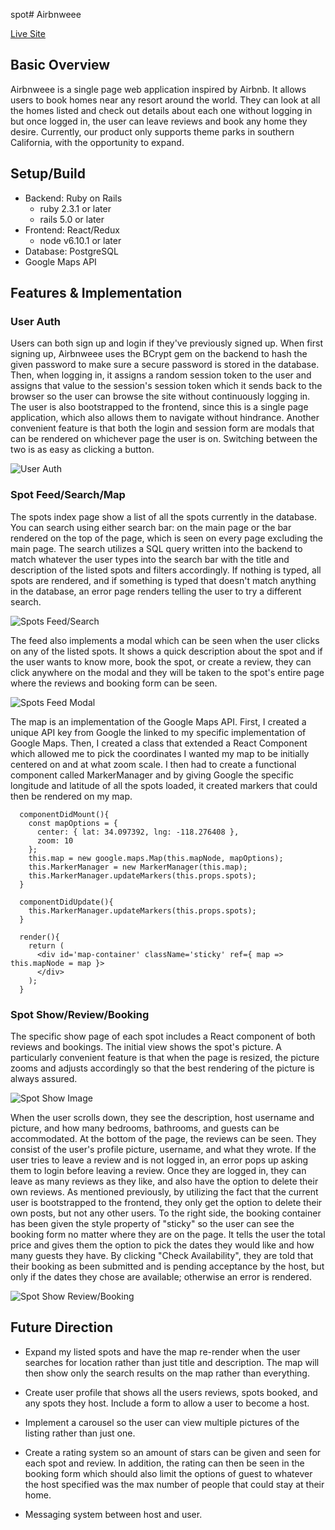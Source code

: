 spot# Airbnweee

[Live Site](https://airbnweee.herokuapp.com)

## Basic Overview

Airbnweee is a single page web application inspired by Airbnb. It allows users to book homes near any resort around the world. They can look at all the homes listed and check out details about each one without logging in but once logged in, the user can leave reviews and book any home they desire. Currently, our product only supports theme parks in southern California, with the opportunity to expand.

## Setup/Build

* Backend: Ruby on Rails
   * ruby 2.3.1 or later
   * rails 5.0 or later
* Frontend: React/Redux
   * node v6.10.1 or later
* Database: PostgreSQL
* Google Maps API

## Features & Implementation

### User Auth

Users can both sign up and login if they've previously signed up. When first signing up, Airbnweee uses the BCrypt gem on the backend to hash the given password to make sure a secure password is stored in the database. Then, when logging in, it assigns a random session token to the user and assigns that value to the session's session token which it sends back to the browser so the user can browse the site without continuously logging in. The user is also bootstrapped to the frontend, since this is a single page application, which also allows them to navigate without hindrance.
Another convenient feature is that both the login and session form are modals that can be rendered on whichever page the user is on. Switching between the two is as easy as clicking a button.

![User Auth](https://i.imgur.com/CzIdVTP.png)

### Spot Feed/Search/Map

The spots index page show a list of all the spots currently in the database. You can search using either search bar: on the main page or the bar rendered on the top of the page, which is seen on every page excluding the main page. The search utilizes a SQL query written into the backend to match whatever the user types into the search bar with the title and description of the listed spots and filters accordingly. If nothing is typed, all spots are rendered, and if something is typed that doesn't match anything in the database, an error page renders telling the user to try a different search.

![Spots Feed/Search](https://i.imgur.com/UOtGnTk.jpg)

The feed also implements a modal which can be seen when the user clicks on any of the listed spots. It shows a quick description about the spot and if the user wants to know more, book the spot, or create a review, they can click anywhere on the modal and they will be taken to the spot's entire page where the reviews and booking form can be seen.

![Spots Feed Modal](https://i.imgur.com/SkznBXu.jpg)

The map is an implementation of the Google Maps API. First, I created a unique API key from Google the linked to my specific implementation of Google Maps. Then, I created a class that extended a React Component which allowed me to pick the coordinates I wanted my map to be initially centered on and at what zoom scale. I then had to create a functional component called MarkerManager and by giving Google the specific longitude and latitude of all the spots loaded, it created markers that could then be rendered on my map.

```  
  componentDidMount(){
    const mapOptions = {
      center: { lat: 34.097392, lng: -118.276408 },
      zoom: 10
    };
    this.map = new google.maps.Map(this.mapNode, mapOptions);
    this.MarkerManager = new MarkerManager(this.map);
    this.MarkerManager.updateMarkers(this.props.spots);
  }

  componentDidUpdate(){
    this.MarkerManager.updateMarkers(this.props.spots);
  }

  render(){
    return (
      <div id='map-container' className='sticky' ref={ map => this.mapNode = map }>
      </div>
    );
  }
```

### Spot Show/Review/Booking

The specific show page of each spot includes a React component of both reviews and bookings. The initial view shows the spot's picture. A particularly convenient feature is that when the page is resized, the picture zooms and adjusts accordingly so that the best rendering of the picture is always assured.

![Spot Show Image](https://i.imgur.com/bfx5X43.jpg)

When the user scrolls down, they see the description, host username and picture, and how many bedrooms, bathrooms, and guests can be accommodated. At the bottom of the page, the reviews can be seen. They consist of the user's profile picture, username, and what they wrote. If the user tries to leave a review and is not logged in, an error pops up asking them to login before leaving a review. Once they are logged in, they can leave as many reviews as they like, and also have the option to delete their own reviews. As mentioned previously, by utilizing the fact that the current user is bootstrapped to the frontend, they only get the option to delete their own posts, but not any other users.
To the right side, the booking container has been given the style property of "sticky" so the user can see the booking form no matter where they are on the page. It tells the user the total price and gives them the option to pick the dates they would like and how many guests they have. By clicking "Check Availability", they are told that their booking as been submitted and is pending acceptance by the host, but only if the dates they chose are available; otherwise an error is rendered.

![Spot Show Review/Booking](https://i.imgur.com/0uH2Yw6.png)

## Future Direction

* Expand my listed spots and have the map re-render when the user searches for location rather than just title and description. The map will then show only the search results on the map rather than everything.

* Create user profile that shows all the users reviews, spots booked, and any spots they host.
Include a form to allow a user to become a host.

* Implement a carousel so the user can view multiple pictures of the listing rather than just one.

* Create a rating system so an amount of stars can be given and seen for each spot and review. In addition, the rating can then be seen in the booking form which should also limit the options of guest to whatever the host specified was the max number of people that could stay at their home.

* Messaging system between host and user.
